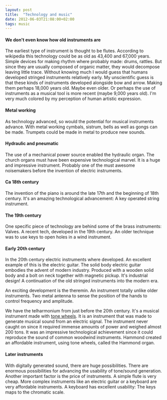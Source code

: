 ```yaml
---
layout: post
title:  "Technology and music"
date: 2012-06-03T21:08:00+02:00
tags: music
---
```


#### We don't even know how old instruments are

The earliest type of instrument is thought to be flutes. According to wikipedia this technology could be as old as 43,400 and 67,000 years. Simple devices for making rhythm where probably made: drums, rattles. But since they are usually composed of organic matter, they would decompose leaving little trace. Without knowing much I would guess that humans developed stringed instruments relatively early. My unscientific guess is that these kinds of instruments developed alongside bow and arrow. Making them perhaps 18,000 years old. Maybe even older. Or perhaps the use of instruments as a musical tool is more recent (maybe 9,000 years old). I'm very much colored by my perception of human artistic expression.

#### Metal working

As technology advanced, so would the potential for musical instruments advance. With metal working cymbals, sistrum, bells as well as gongs can be made. Trumpets could be made in metal to produce new sounds.

#### Hydraulic and pneumatic

The use of a mechanical power source enabled the hydraulic organ. The church organs must have been expensive technological marvel. It is a huge and impressive instrument. Probably one of the must awesome noisemakers before the invention of electric instruments.

#### Ca 18th century

The invention of the piano is around the late 17th and the beginning of 18th century. It's an amazing technological advancement: A key operated string instrument.

#### The 19th century

One specific piece of technology are behind some of the brass instruments: Valves. A recent tech, developed in the 19th century. An older technique was to use keys to open holes in a wind instrument.

#### Early 20th century

In the 20th century electric instruments where developed. An excellent example of this is the electric guitar. The solid body electric guitar embodies the advent of modern industry. Produced with a wooden solid body and a bolt on neck together with magnetic pickup. It's industrial design! A continuation of the old stringed instruments into the modern era.

An exciting development is the theremin. An instrument totally unlike older instruments. Two metal antenna to sense the position of the hands to control frequency and amplitude.

We have the telharmonium from just before the 20th century. It's a musical instrument made with [tone wheels](http://en.wikipedia.org/wiki/Tonewheel). It is an instrument that was made to generate musical sound from an electric signal. The instrument never caught on since it required immense amounts of power and weighed almost 200 tons. It was an impressive technological achievement since it could reproduce the sound of common woodwind instruments. Hammond created an affordable instrument, using tone wheels, called the Hammond organ.

#### Later instruments

With digitally generated sound, there are huge possibilities. There are enormous possibilities for advancing the usability of tone/sound generation. Another important factor is the price of instruments. A simple flute is very cheap. More complex instruments like an electric guitar or a keyboard are very affordable instruments. A keyboard has excellent usability: The keys maps to the chromatic scale.